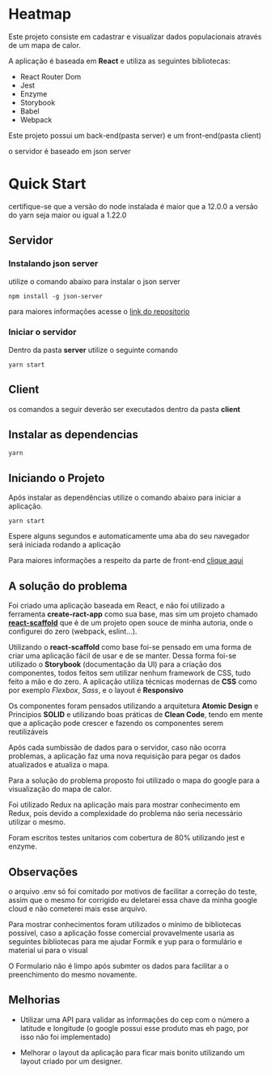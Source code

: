 # Heatmap

Este projeto consiste em cadastrar e visualizar dados populacionais através de um mapa de calor.

A aplicação é baseada em **React** e utiliza as seguintes bibliotecas:

- React Router Dom
- Jest
- Enzyme
- Storybook
- Babel
- Webpack

Este projeto possui um back-end(pasta server) e um front-end(pasta client)

o servidor é baseado em json server

# Quick Start

certifique-se que a versão do node instalada é maior que a 12.0.0 a versão do yarn seja maior ou igual a 1.22.0

## Servidor

### Instalando json server

utilize o comando abaixo para instalar o json server

```
npm install -g json-server
```

para maiores informações acesse o [link do repositorio](https://github.com/typicode/json-server)

### Iniciar o servidor

Dentro da pasta **server** utilize o seguinte comando

```
yarn start
```

## Client

os comandos a seguir deverão ser executados dentro da pasta **client**

## Instalar as dependencias

```
yarn
```

## Iniciando o Projeto

Após instalar as dependências utilize o comando abaixo para iniciar a aplicação.

```
yarn start
```

Espere alguns segundos e automaticamente uma aba do seu navegador será iniciada rodando a aplicação

Para maiores informações a respeito da parte de front-end [clique aqui](https://github.com/pleaobraga/heatmap/tree/master/client)

## A solução do problema

Foi criado uma aplicação baseada em React, e não foi utilizado a ferramenta **create-ract-app** como sua base, mas sim um projeto chamado [**react-scaffold**](https://github.com/pleaobraga/react-scaffold) que é de um projeto open souce de minha autoria, onde o configurei do zero (webpack, eslint...).

Utilizando o **react-scaffold** como base foi-se pensado em uma forma de criar uma aplicação fácil de usar e de se manter. Dessa forma foi-se utilizado o **Storybook** (documentação da UI) para a criação dos componentes, todos feitos sem utilizar nenhum framework de CSS, tudo feito a mão e do zero. A aplicação utiliza técnicas modernas de **CSS** como por exemplo _Flexbox_, _Sass_, e o layout é **Responsivo**

Os componentes foram pensados utilizando a arquitetura **Atomic Design** e Principios **SOLID** e utilizando boas práticas de **Clean Code**, tendo em mente que a aplicação pode crescer e fazendo os componentes serem reutilizáveis

Após cada sumbissão de dados para o servidor, caso não ocorra problemas, a aplicação faz uma nova requisição para pegar os dados atualizados e atualiza o mapa.

Para a solução do problema proposto foi utilizado o mapa do google para a visualização do mapa de calor.

Foi utilizado Redux na aplicação mais para mostrar conhecimento em Redux, pois devido a complexidade do problema não seria necessário utilizar o mesmo.

Foram escritos testes unitarios com cobertura de 80% utilizando jest e enzyme.

## Observações

o arquivo .env só foi comitado por motivos de facilitar a correção do teste, assim que o mesmo for corrigido eu deletarei essa chave da minha google cloud e não cometerei mais esse arquivo.

Para mostrar conhecimentos foram utilizados o mínimo de bibliotecas possível, caso a aplicação fosse comercial provavelmente usaria as seguintes bibliotecas para me ajudar Formik e yup para o formulário e material ui para o visual

O Formulario não é limpo após submter os dados para facilitar a o preenchimento do mesmo novamente.

## Melhorias

- Utilizar uma API para validar as informações do cep com o número a latitude e longitude (o google possui esse produto mas eh pago, por isso não foi implementado)

- Melhorar o layout da aplicação para ficar mais bonito utilizando um layout criado por um designer.
